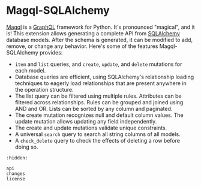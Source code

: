 Magql-SQLAlchemy
================

[Magql][] is a [GraphQL][] framework for Python. It's pronounced "magical", and
it is! This extension allows generating a complete API from [SQLAlchemy][]
database models. After the schema is generated, it can be modified to add,
remove, or change any behavior. Here's some of the features Magql-SQLAlchemy
provides:

-   `item` and `list` queries, and `create`, `update`, and `delete`
    mutations for each model.
-   Database queries are efficient, using SQLAlchemy's relationship loading
    techniques to eagerly load relationships that are present anywhere in the
    operation structure.
-   The list query can be filtered using multiple rules. Attributes can be
    filtered across relationships. Rules can be grouped and joined using AND and
    OR. Lists can be sorted by any column and paginated.
-   The create mutation recognizes null and default column values. The update
    mutation allows updating any field independently.
-   The create and update mutations validate unique constraints.
-   A universal `search` query to search all string columns of all models.
-   A `check_delete` query to check the effects of deleting a row before doing so.

[Magql]: https://magql.autoinvent.dev
[GraphQL]: https://graphql.org
[SQLAlchemy]: https://sqlalchemy.org

```{toctree}
:hidden:

api
changes
license
```
